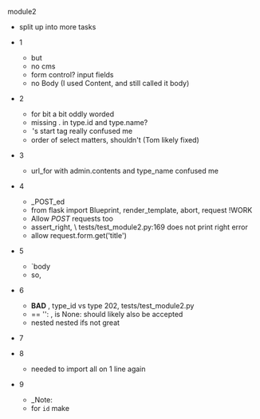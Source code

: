 module2
- split up into more tasks

- 1
  - but
  - no cms
  - form control?  input fields
  - no Body (I used Content, and still called it body)
- 2
  - for bit a bit oddly worded
  - missing . in type.id and type.name?
  - <option>'s start tag really confused me
  - order of select matters, shouldn't (Tom likely fixed)
- 3
  - url_for with admin.contents and type_name confused me
- 4
  - _POST_ed
  - from flask import Blueprint, render_template, abort, request !WORK
  - Allow _POST_ requests too
  - assert_right, \ tests/test_module2.py:169 does not print right error
  -  allow request.form.get('title')
- 5
  - `body
  - so, 
- 6
  - **BAD** , type_id vs type 202, tests/test_module2.py
  - == '': , is None: should likely also be accepted
  - nested nested ifs not great
- 7
- 8
  - needed to import all on 1 line again
- 9
  - _Note:
  - for `id` make 
